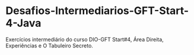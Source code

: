 # Desafios-Intermediarios-GFT-Start-4-Java
Exercícios intermediário do curso DIO-GFT Start#4, Área Direita, Experiências e O Tabuleiro Secreto.
